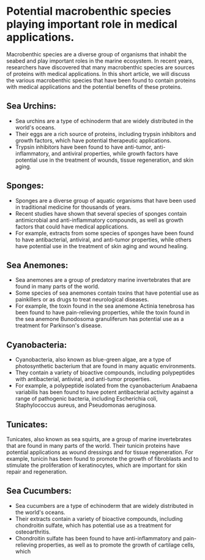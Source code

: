# Potential macrobenthic species playing important role in medical applications.

Macrobenthic species are a diverse group of organisms that inhabit the seabed and play important roles in the marine ecosystem. In recent years, researchers have discovered that many macrobenthic species are sources of proteins with medical applications. In this short article, we will discuss the various macrobenthic species that have been found to contain proteins with medical applications and the potential benefits of these proteins.


## Sea Urchins:
- Sea urchins are a type of echinoderm that are widely distributed in the world's oceans. 
- Their eggs are a rich source of proteins, including trypsin inhibitors and growth factors, which have potential therapeutic applications. 
- Trypsin inhibitors have been found to have anti-tumor, anti-inflammatory, and antiviral properties, while growth factors have potential use in the treatment of wounds, tissue regeneration, and skin aging.

## Sponges:
- Sponges are a diverse group of aquatic organisms that have been used in traditional medicine for thousands of years. 
- Recent studies have shown that several species of sponges contain antimicrobial and anti-inflammatory compounds, as well as growth factors that could have medical applications. 
- For example, extracts from some species of sponges have been found to have antibacterial, antiviral, and anti-tumor properties, while others have potential use in the treatment of skin aging and wound healing.

## Sea Anemones:
- Sea anemones are a group of predatory marine invertebrates that are found in many parts of the world. 
- Some species of sea anemones contain toxins that have potential use as painkillers or as drugs to treat neurological diseases. 
- For example, the toxin found in the sea anemone Actinia tenebrosa has been found to have pain-relieving properties, while the toxin found in the sea anemone Bunodosoma granuliferum has potential use as a treatment for Parkinson's disease.

## Cyanobacteria:
- Cyanobacteria, also known as blue-green algae, are a type of photosynthetic bacterium that are found in many aquatic environments. 
- They contain a variety of bioactive compounds, including polypeptides with antibacterial, antiviral, and anti-tumor properties. 
- For example, a polypeptide isolated from the cyanobacterium Anabaena variabilis has been found to have potent antibacterial activity against a range of pathogenic bacteria, including Escherichia coli, Staphylococcus aureus, and Pseudomonas aeruginosa.

## Tunicates:
Tunicates, also known as sea squirts, are a group of marine invertebrates that are found in many parts of the world. Their tunicin proteins have potential applications as wound dressings and for tissue regeneration. For example, tunicin has been found to promote the growth of fibroblasts and to stimulate the proliferation of keratinocytes, which are important for skin repair and regeneration.

## Sea Cucumbers:
- Sea cucumbers are a type of echinoderm that are widely distributed in the world's oceans. 
- Their extracts contain a variety of bioactive compounds, including chondroitin sulfate, which has potential use as a treatment for osteoarthritis. 
- Chondroitin sulfate has been found to have anti-inflammatory and pain-relieving properties, as well as to promote the growth of cartilage cells, which
